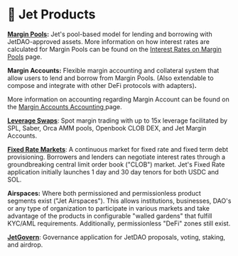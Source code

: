 # 🛫 Jet Products

[**Margin Pools**](https://app.jetprotocol.io/)**:** Jet's pool-based model for lending and borrowing with JetDAO-approved assets. More information on how interest rates are calculated for Margin Pools can be found on the [Interest Rates on Margin Pools](pooled-variable-lending-interest-rates-design.md) page.&#x20;



**Margin Accounts:** Flexible margin accounting and collateral system that allow users to lend and borrow from Margin Pools. (Also extendable to compose and integrate with other DeFi protocols with adapters)**.**&#x20;

More information on accounting regarding Margin Account can be found on the [Margin Accounts Accounting](margin-accounts-and-collateralization-accounting.md)[ ](broken-reference)page.&#x20;



[**Leverage Swaps**](https://app.jetprotocol.io/swaps): Spot margin trading with up to 15x leverage facilitated by SPL, Saber, Orca AMM pools, Openbook CLOB DEX, and Jet Margin Accounts.&#x20;



[**Fixed Rate Markets**](https://app.jetprotocol.io/fixed-lend): A continuous market for fixed rate and fixed term debt provisioning. Borrowers and lenders can negotiate interest rates through a groundbreaking central limit order book ("CLOB") market. Jet's Fixed Rate application initially launches 1 day and 30 day tenors for both USDC and SOL.



**Airspaces:** Where both permissioned and permissionless product segments exist ("Jet Airspaces"). This allows institutions, businesses, DAO's or any type of organization to participate in various markets and take advantage of the products in configurable "walled gardens" that fulfill KYC/AML requirements. Additionally, permissionless "DeFi" zones still exist.&#x20;



[**JetGovern**](https://govern.jetassociation.org/): Governance application for JetDAO proposals, voting, staking, and airdrop.&#x20;

